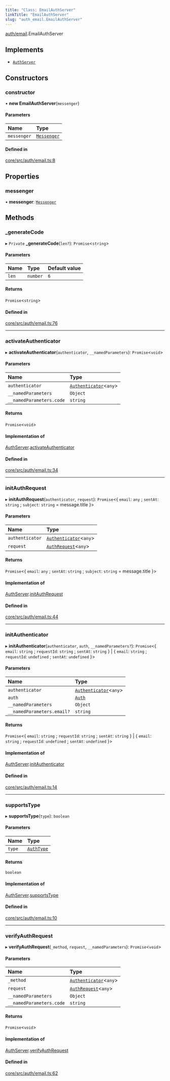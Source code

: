 ```yaml
---
title: "Class: EmailAuthServer"
linkTitle: "EmailAuthServer"
slug: "auth_email.EmailAuthServer"
---
```


[auth/email](../../modules/auth_email).EmailAuthServer

## Implements

-   [`AuthServer`](../../interfaces/auth.AuthServer)

## Constructors

### constructor

• **new EmailAuthServer**(`messenger`)

#### Parameters

| Name        | Type                                                |
| :---------- | :-------------------------------------------------- |
| `messenger` | [`Messenger`](../../interfaces/messenger.Messenger) |

#### Defined in

[core/src/auth/email.ts:8](https://github.com/padloc/padloc/blob/b00eb4fd/packages/core/src/auth/email.ts#L8)

## Properties

### messenger

• **messenger**: [`Messenger`](../../interfaces/messenger.Messenger)

## Methods

### \_generateCode

▸ `Private` **\_generateCode**(`len?`): `Promise`<`string`\>

#### Parameters

| Name  | Type     | Default value |
| :---- | :------- | :------------ |
| `len` | `number` | `6`           |

#### Returns

`Promise`<`string`\>

#### Defined in

[core/src/auth/email.ts:76](https://github.com/padloc/padloc/blob/b00eb4fd/packages/core/src/auth/email.ts#L76)

---

### activateAuthenticator

▸ **activateAuthenticator**(`authenticator`, `__namedParameters`):
`Promise`<`void`\>

#### Parameters

| Name                     | Type                                             |
| :----------------------- | :----------------------------------------------- |
| `authenticator`          | [`Authenticator`](../auth.Authenticator)<`any`\> |
| `__namedParameters`      | `Object`                                         |
| `__namedParameters.code` | `string`                                         |

#### Returns

`Promise`<`void`\>

#### Implementation of

[AuthServer](../../interfaces/auth.AuthServer).[activateAuthenticator](../interfaces/auth.AuthServer#activateauthenticator)

#### Defined in

[core/src/auth/email.ts:34](https://github.com/padloc/padloc/blob/b00eb4fd/packages/core/src/auth/email.ts#L34)

---

### initAuthRequest

▸ **initAuthRequest**(`authenticator`, `request`): `Promise`<{ `email`: `any` ;
`sentAt`: `string` ; `subject`: `string` = message.title }\>

#### Parameters

| Name            | Type                                             |
| :-------------- | :----------------------------------------------- |
| `authenticator` | [`Authenticator`](../auth.Authenticator)<`any`\> |
| `request`       | [`AuthRequest`](../auth.AuthRequest)<`any`\>     |

#### Returns

`Promise`<{ `email`: `any` ; `sentAt`: `string` ; `subject`: `string` =
message.title }\>

#### Implementation of

[AuthServer](../../interfaces/auth.AuthServer).[initAuthRequest](../interfaces/auth.AuthServer#initauthrequest)

#### Defined in

[core/src/auth/email.ts:44](https://github.com/padloc/padloc/blob/b00eb4fd/packages/core/src/auth/email.ts#L44)

---

### initAuthenticator

▸ **initAuthenticator**(`authenticator`, `auth`, `__namedParameters?`):
`Promise`<{ `email`: `string` ; `requestId`: `string` ; `sentAt`: `string` } \|
{ `email`: `string` ; `requestId`: `undefined` ; `sentAt`: `undefined` }\>

#### Parameters

| Name                       | Type                                             |
| :------------------------- | :----------------------------------------------- |
| `authenticator`            | [`Authenticator`](../auth.Authenticator)<`any`\> |
| `auth`                     | [`Auth`](../auth.Auth)                           |
| `__namedParameters`        | `Object`                                         |
| `__namedParameters.email?` | `string`                                         |

#### Returns

`Promise`<{ `email`: `string` ; `requestId`: `string` ; `sentAt`: `string` } \|
{ `email`: `string` ; `requestId`: `undefined` ; `sentAt`: `undefined` }\>

#### Implementation of

[AuthServer](../../interfaces/auth.AuthServer).[initAuthenticator](../interfaces/auth.AuthServer#initauthenticator)

#### Defined in

[core/src/auth/email.ts:14](https://github.com/padloc/padloc/blob/b00eb4fd/packages/core/src/auth/email.ts#L14)

---

### supportsType

▸ **supportsType**(`type`): `boolean`

#### Parameters

| Name   | Type                                    |
| :----- | :-------------------------------------- |
| `type` | [`AuthType`](../../enums/auth.AuthType) |

#### Returns

`boolean`

#### Implementation of

[AuthServer](../../interfaces/auth.AuthServer).[supportsType](../interfaces/auth.AuthServer#supportstype)

#### Defined in

[core/src/auth/email.ts:10](https://github.com/padloc/padloc/blob/b00eb4fd/packages/core/src/auth/email.ts#L10)

---

### verifyAuthRequest

▸ **verifyAuthRequest**(`_method`, `request`, `__namedParameters`):
`Promise`<`void`\>

#### Parameters

| Name                     | Type                                             |
| :----------------------- | :----------------------------------------------- |
| `_method`                | [`Authenticator`](../auth.Authenticator)<`any`\> |
| `request`                | [`AuthRequest`](../auth.AuthRequest)<`any`\>     |
| `__namedParameters`      | `Object`                                         |
| `__namedParameters.code` | `string`                                         |

#### Returns

`Promise`<`void`\>

#### Implementation of

[AuthServer](../../interfaces/auth.AuthServer).[verifyAuthRequest](../interfaces/auth.AuthServer#verifyauthrequest)

#### Defined in

[core/src/auth/email.ts:62](https://github.com/padloc/padloc/blob/b00eb4fd/packages/core/src/auth/email.ts#L62)

